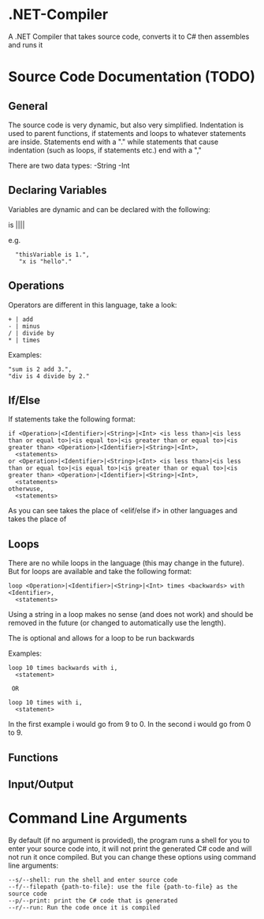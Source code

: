 # .NET-Compiler
A .NET Compiler that takes source code, converts it to C# then assembles and runs it

# Source Code Documentation (TODO)

## General

The source code is very dynamic, but also very simplified. Indentation is used to parent functions, if statements and loops to whatever statements are inside. Statements end with a "." while statements that cause indentation (such as loops, if statements etc.) end with a ","

There are two data types:
  -String
  -Int

## Declaring Variables

Variables are dynamic and can be declared with the following:

<identifier> is <Idenfier>|<String>|<Int>|<Operation>|<Call>
  
  e.g. 
  
      "thisVariable is 1.",
       "x is "hello"."

## Operations

Operators are different in this language, take a look:

    + | add
    - | minus
    / | divide by
    * | times

Examples: 

    "sum is 2 add 3.",
    "div is 4 divide by 2."

## If/Else

 If statements take the following format:
 
    if <Operation>|<Identifier>|<String>|<Int> <is less than>|<is less than or equal to>|<is equal to>|<is greater than or equal to>|<is greater than> <Operation>|<Identifier>|<String>|<Int>,
      <statements>
    or <Operation>|<Identifier>|<String>|<Int> <is less than>|<is less than or equal to>|<is equal to>|<is greater than or equal to>|<is greater than> <Operation>|<Identifier>|<String>|<Int>,
      <statements>
    otherwuse,
      <statements>
      
As you can see <or> takes the place of <elif/else if> in other languages and <otherwise> takes the place of <else>

## Loops

There are no while loops in the language (this may change in the future). But for loops are available and take the following format:

    loop <Operation>|<Identifier>|<String>|<Int> times <backwards> with <Identifier>,
      <statements>

Using a string in a loop makes no sense (and does not work) and should be removed in the future (or changed to automatically use the length).

The <backwards> is optional and allows for a loop to be run backwards
  
Examples:
    
    loop 10 times backwards with i,
      <statement>
      
     OR
     
    loop 10 times with i,
      <statement>
      
In the first example i would go from 9 to 0. In the second i would go from 0 to 9.

## Functions

## Input/Output

# Command Line Arguments

By default (if no argument is provided), the program runs a shell for you to enter your source code into, it will not print the generated C# code and will not run it once compiled. But you can change these options using command line arguments:

    --s/--shell: run the shell and enter source code
    --f/--filepath {path-to-file}: use the file {path-to-file} as the source code
    --p/--print: print the C# code that is generated
    --r/--run: Run the code once it is compiled
